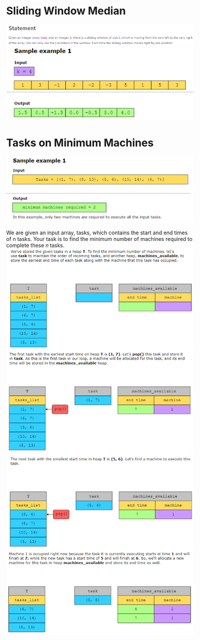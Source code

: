 # Sliding Window Median
![alt text](image-5.png)
![alt text](image-6.png)

# Tasks on Minimum Machines
![alt text](image-4.png)

We are given an input array, tasks, which contains the start and end times of n tasks. Your task is to find the minimum number of machines required to complete these 
𝑛 tasks.
![alt text](image.png)
![alt text](image-1.png)
![alt text](image-2.png)
![alt text](image-3.png)


